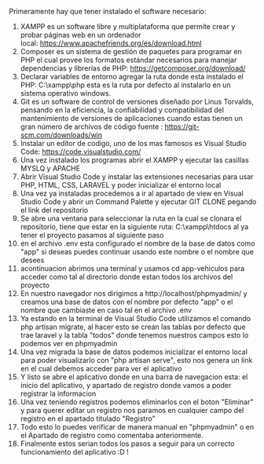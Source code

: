 Primeramente hay que tener instalado el software necesario:
1. XAMPP es un software libre y multiplataforma que permite crear y probar páginas web en un ordenador local: https://www.apachefriends.org/es/download.html
2. Composer es un sistema de gestión de paquetes para programar en PHP el cual provee los formatos estándar necesarios para manejar dependencias y librerías de PHP: https://getcomposer.org/download/
3. Declarar variables de entorno agregar la ruta donde esta instalado el PHP: C:\xampp\php esta es la ruta por defecto al instalarlo en un sistema operativo windows.
4. Git es un software de control de versiones diseñado por Linus Torvalds, pensando en la eficiencia, la confiabilidad y compatibilidad del mantenimiento de versiones de aplicaciones cuando estas tienen un gran número de archivos de código fuente : https://git-scm.com/downloads/win 
5. Instalar un editor de codigo, uno de los mas famosos es Visual Studio Code: https://code.visualstudio.com/
6. Una vez instalado los programas abrir el XAMPP y ejecutar las casillas MYSLQ y APACHE
7. Abrir Visual Studio Code y instalar las extensiones necesarias para usar PHP, HTML, CSS, LARAVEL y poder inicializar el entorno local
8. Una vez ya instaladas procedemos a ir al apartado de view en Visual Studio Code y abrir un Command Palette y ejecutar GIT CLONE pegando el link del repositorio
9. Se abre una ventana para seleccionar la ruta en la cual se clonara el repositorio, tiene que estar en la siguiente ruta: C:\xampp\htdocs al ya tener el proyecto pasamos al siguiente paso
10. en el archivo .env esta configurado el nombre de la base de datos como "app" si deseas puedes continuar usando este nombre o el nombre que desees
11. acontinuacion abrimos una terminal y usamos cd app-vehiculos para acceder como tal al directorio donde estan todos los archivos del proyecto
12. En nuestro navegador nos dirigimos a http://localhost/phpmyadmin/ y creamos una base de datos con el nombre por defecto "app" o el nombre que cambiaste en caso tal en el archivo .env
13. Ya estando en la terminal de Visual Studio Code utilizamos el comando php artisan migrate, al hacer esto se crean las tablas por defecto que trae laravel y la tabla "todos" donde tenemos nuestros campos esto lo podemos ver en phpmyadmin
14. Una vez migrada la base de datos podemos inicializar el entorno local para poder visualizarlo con "php artisan serve", esto nos genera un link en el cual debemos acceder para ver el aplicativo
15. Y listo se abre el aplicativo donde en una barra de navegacion esta: el inicio del aplicativo, y apartado de registro donde vamos a poder registrar la informacion
16. Una vez teniendo registros podemos eliminarlos con el boton "Eliminar" y para querer editar un registro nos paramos en cualquier campo del registro en el apartado titulado "Registro"
17. Todo esto lo puedes verificar de manera manual en "phpmyadmin" o en el Apartado de registro como comentaba anteriormente.
18. Finalmente estos serian todos los pasos a seguir para un correcto funcionamiento del aplicativo :D ! 
